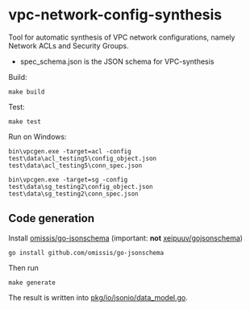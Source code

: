 # vpc-network-config-synthesis

Tool for automatic synthesis of VPC network configurations, namely Network ACLs and Security Groups.

* spec_schema.json is the JSON schema for VPC-synthesis

Build:

```commandline
make build
```

Test:

```commandline
make test
```

Run on Windows:

```
bin\vpcgen.exe -target=acl -config test\data\acl_testing5\config_object.json test\data\acl_testing5\conn_spec.json

bin\vpcgen.exe -target=sg -config test\data\sg_testing2\config_object.json test\data\sg_testing2\conn_spec.json
```




## Code generation

Install [omissis/go-jsonschema](https://github.com/omissis/go-jsonschema)
(important: **not** [xeipuuv/gojsonschema](https://github.com/xeipuuv/gojsonschema))

```commandline
go install github.com/omissis/go-jsonschema
```

Then run

```commandline
make generate
```

The result is written into [pkg/io/jsonio/data_model.go](pkg/io/jsonio/data_model.go).
